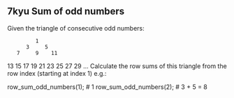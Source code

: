 ## 7kyu Sum of odd numbers

Given the triangle of consecutive odd numbers:

             1
          3     5
       7     9    11
   13    15    17    19
21    23    25    27    29
...
Calculate the row sums of this triangle from the row index (starting at index 1) e.g.:

row_sum_odd_numbers(1); # 1
row_sum_odd_numbers(2); # 3 + 5 = 8
